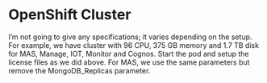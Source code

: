 # OpenShift Cluster

I’m not going to give any specifications; it varies depending on the setup. For example, we have cluster with 96 CPU, 375 GB memory and 1.7 TB disk for MAS, Manage, IOT, Monitor and Cognos.
Start the pod and setup the license files as we did above.
For MAS, we use the same parameters but remove the MongoDB_Replicas parameter.

